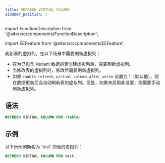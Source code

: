 ```yaml
---
title: REFRESH VIRTUAL COLUMN
sidebar_position: 3
---
```


import FunctionDescription from '@site/src/components/FunctionDescription';

<FunctionDescription description="引入或更新于：v1.2.271"/>

import EEFeature from '@site/src/components/EEFeature';

<EEFeature featureName='VIRTUAL COLUMN'/>

刷新表的虚拟列。在以下场景中需要刷新虚拟列：

- 在为已包含 Variant 数据的表创建虚拟列后，需要刷新虚拟列。
- 当修改表的虚拟列时，修改后需要刷新虚拟列。
- 如果 `enable_refresh_virtual_column_after_write` 设置为 1（默认值），则在数据更新后会自动刷新表的虚拟列。但是，如果未启用此设置，则需要手动刷新虚拟列。

## 语法

```sql
REFRESH VIRTUAL COLUMN FOR <table>
```

## 示例

以下示例刷新名为 'test' 的表的虚拟列：

```sql
REFRESH VIRTUAL COLUMN FOR test;
```
